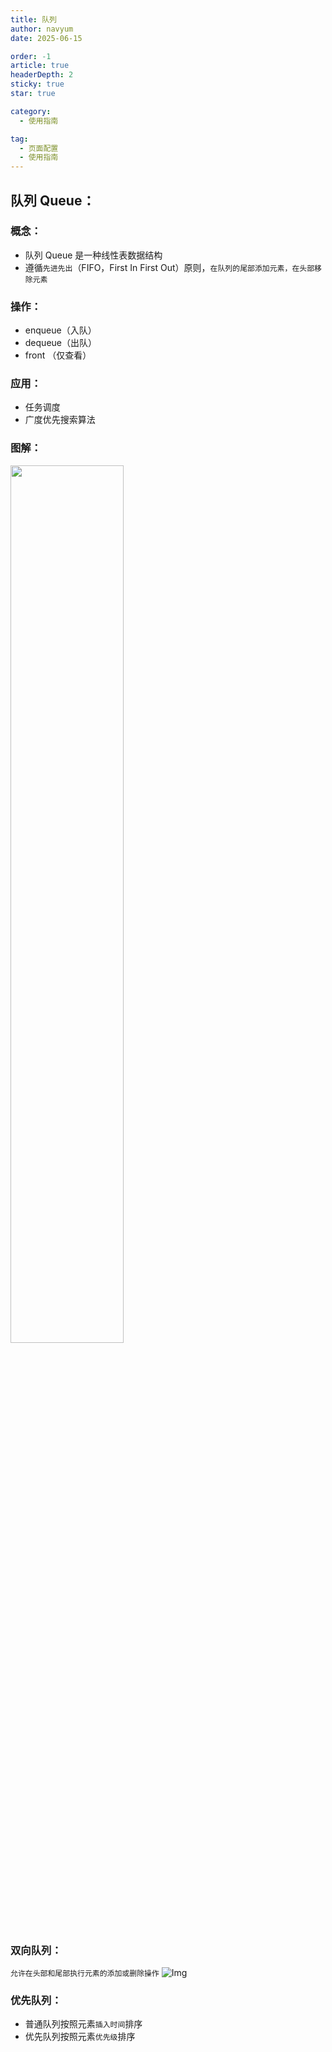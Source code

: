 ```yaml
---
title: 队列
author: navyum
date: 2025-06-15

order: -1
article: true
headerDepth: 2
sticky: true
star: true

category:
  - 使用指南

tag:
  - 页面配置
  - 使用指南
---
```


## 队列 Queue：

### 概念：
* 队列 Queue 是一种线性表数据结构
* 遵循`先进先出`（FIFO，First In First Out）原则，`在队列的尾部添加元素，在头部移除元素`


### 操作：
* enqueue（入队）
* dequeue（出队）
* front  （仅查看）

### 应用：
* 任务调度
* 广度优先搜索算法

### 图解：
<img src="https://raw.staticdn.net/Navyum/imgbed/pic/IMG/f4ffd4946bef437055eaab2a7601882a.png" width =60% >


### 双向队列：
`允许在头部和尾部执行元素的添加或删除操作`
![Img](https://raw.staticdn.net/Navyum/imgbed/pic/IMG/56ffc6123750e5cdf33d5e7784172c80.png)


### 优先队列：
* 普通队列按照元素`插入时间`排序
* 优先队列按照元素`优先级`排序